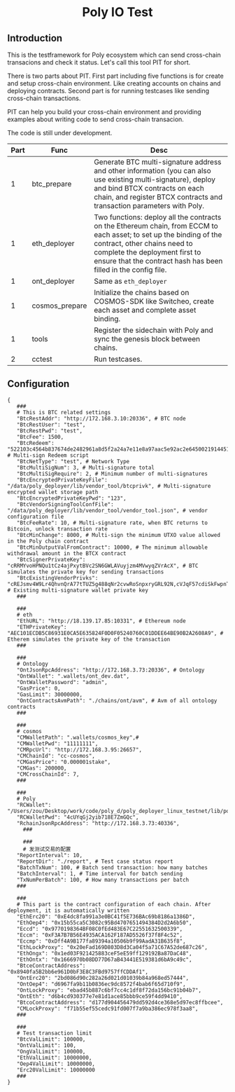 <h1 align="center">Poly IO Test</h1>

## Introduction

This is the testframework for Poly ecosystem which can send cross-chain transacions and check it status. Let's call this tool PIT for short.

There is two parts about PIT. First part including five functions is for create and setup cross-chain environment. Like creating accounts on chains and deploying contracts. Second part is for running testcases like sending cross-chain transactions. 

PIT can help you build your cross-chain environment and providing examples about writing code to send cross-chain transacion.

The code is still under development.

| Part | Func           | Desc                                                         |
| ---- | -------------- | ------------------------------------------------------------ |
| 1    | btc_prepare    | Generate BTC multi-signature address and other information (you can also use existing multi-signature), deploy and bind BTCX contracts on each chain, and register BTCX contracts and transaction parameters with Poly. |
| 1    | eth_deployer   | Two functions: deploy all the contracts on the Ethereum chain, from ECCM to each asset; to set up the binding of the contract, other chains need to complete the deployment first to ensure that the contract hash has been filled in the config file. |
| 1    | ont_deployer   | Same as `eth_deployer`                                       |
| 1    | cosmos_prepare | Initialize the chains based on COSMOS-SDK like Switcheo, create each asset and complete asset binding. |
| 1    | tools          | Register the sidechain with Poly and sync the genesis block between chains. |
| 2    | cctest         | Run testcases.                                               |

## Configuration

```
{
   ###
   # This is BTC related settings
   "BtcRestAddr": "http://172.168.3.10:20336", # BTC node
   "BtcRestUser": "test",
   "BtcRestPwd": "test",
   "BtcFee": 1500, 
   "BtcRedeem": "522103c4564b837674de2482961a8d5f2a24a7e11e8a97aac5e92ac2e64500219144512102ccc07d3df7da58bb6fa5cfe5d7be415ff9463171b2600c93c080fcd0d49576a721036ec6299c1b14e57b45f1ad85eecbc48ad5447a05158a1bfb2ffb689ad69490d353ae", # Multi-sign Redeem script
   "BtcNetType": "test", # Network Type
   "BtcMultiSigNum": 3, # Multi-signature total
   "BtcMultiSigRequire": 2, # Minimum number of multi-signatures
   "BtcEncryptedPrivateKeyFile": "/data/poly_deployer/lib/vendor_tool/btcprivk", # Multi-signature encrypted wallet storage path
   "BtcEncryptedPrivateKeyPwd": "123",
   "BtcVendorSigningToolConfFile": "/data/poly_deployer/lib/vendor_tool/vendor_tool.json", # vendor configuration file
   "BtcFeeRate": 10, # Multi-signature rate, when BTC returns to Bitcoin, unlock transaction rate
   "BtcMinChange": 8000, # Multi-sign the minimum UTXO value allowed in the Poly chain contract
   "BtcMinOutputValFromContract": 10000, # The minimum allowable withdrawal amount in the BTCX contract
   "BtcSignerPrivateKey": "cRRMYvoHPNQu1tCz4ajPxytBVc2SN6GWLAVuyjzm4MVwyqZVrAcX", # BTC simulates the private key for sending transactions
   "BtcExistingVendorPrivks": "cREJsmv4W9Lr4QhvnQrA77tTUZ5g488qNr2cvwRoSnpxryGRL92N,cVJqF57cdiSkFwpnTqEzjX7hCxZH95vxwenuJtBPgABPCwBDymEk,cTfnpP7CBFQ5mtK2BKPJLUnRJBYgnnRX7M8MnWpvWthPRoB3yGwR", # Existing multi-signature wallet private key
   ###
   
   ###
   # eth
   "EthURL": "http://18.139.17.85:10331", # Ethereum node
   "ETHPrivateKey": "AEC101ECDB5C86931E0CA5E635824F0D0F05240760C01DDEE64BE90B2A2608A9", # Etherem simulates the private key of the transaction
   ###
   
   ###
   # Ontology
   "OntJsonRpcAddress": "http://172.168.3.73:20336", # Ontology
   "OntWallet": ".wallets/ont_dev.dat",
   "OntWalletPassword": "admin",
   "GasPrice": 0,
   "GasLimit": 30000000,
   "OntContractsAvmPath": "./chains/ont/avm", # Avm of all ontology contracts
   ###
   
   ###
   # cosmos
   "CMWalletPath": ".wallets/cosmos_key",#
   "CMWalletPwd": "11111111",
   "CMRpcUrl": "http://172.168.3.95:26657",
   "CMChainId": "cc-cosmos",
   "CMGasPrice": "0.000001stake",
   "CMGas": 200000,
   "CMCrossChainId": 7,
   ###
   
   ###
   # Poly
   "RCWallet": "/Users/zou/Desktop/work/code/poly_d/poly_deployer_linux_testnet/lib/poly/wallet.dat",
   "RCWalletPwd": "4cUYqGj2yib718E7ZmGQc",
   "RchainJsonRpcAddress": "http://172.168.3.73:40336",
	 ###
	 
	 ###
	 # 发测试交易的配置
   "ReportInterval": 10,
   "ReportDir": "./report", # Test case status report
   "BatchTxNum": 100, # Batch send transaction: how many batches
   "BatchInterval": 1, # Time interval for batch sending
   "TxNumPerBatch": 100, # How many transactions per batch
   ###
   
   ###
   # This part is the contract configuration of each chain. After deployment, it is automatically written
   "EthErc20": "0xE4dc8fa991a3e0BC41f5E736BAc69b8186a1386D",
   "EthOep4": "0x15b55ca5C3082c95Bd4707651494384D2d2A6b50",
   "Eccd": "0x9770198364BF08C0fEd483E67C22551632500339",
   "Eccm": "0xF3A7B7B56E4935ACA162F187AD5526f37f8F4c52",
   "Eccmp": "0xDff4A9B177fa89394a10506b9f99AadA31B635f8",
   "EthLockProxy": "0x20eFad169D803D8d3Ca04f5a71C67A52de687c26",
   "EthOngx": "0x1ed03F921425883ceF5eE59ff129192Ba87DaC48",
   "EthOntx": "0x1666970b08DD77D67aB43441E519381d6bA9c49c",
   "BtceContractAddress": "0x8940fa5B2bb6e961D0bF3E8C3FBd9757ffCDDAf1",
   "OntErc20": "2bd086d90c282a26d021d01039b84a968ed57444",
   "OntOep4": "d6967fa9b11b0836ec9dc8572f4bab6f65d710f9",
   "OntLockProxy": "ebad45b887c6bf7cc4c1df8f72da156bc91b04b7",
   "OntEth": "d6b4cd930377e7e81d1ace85bbb9ce59f4dd9410",
   "BtcoContractAddress": "d177d904456479dd592d4ce368e5d97ec8ffbcee",
   "CMLockProxy": "f71b55ef55cedc91fd007f7a9ba386ec978f3aa8",
   ###
   
   ###
   # Test transaction limit
   "BtcValLimit": 100000,
   "OntValLimit": 100,
   "OngValLimit": 100000,
   "EthValLimit": 10000000,
   "Oep4ValLimit": 10000000,
   "Erc20ValLimit": 10000000
   ###
}
```

